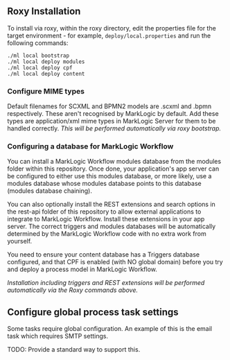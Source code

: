 ## Roxy Installation

To install via roxy, within the roxy directory, edit the properties file for the target environment - for example, ``deploy/local.properties`` and run the following commands:

    ./ml local bootstrap
    ./ml local deploy modules
    ./ml local deploy cpf
    ./ml local deploy content

### Configure MIME types

Default filenames for SCXML and BPMN2 models are .scxml and .bpmn respectively. These aren't recognised by MarkLogic
by default. Add these types are application/xml mime types in MarkLogic Server for them to be handled correctly.  *This will be performed automatically via roxy bootstrap.*

### Configuring a database for MarkLogic Workflow

You can install a MarkLogic Workflow modules database from the modules folder within this repository. Once done,
your application's app server can be configured to either use this modules database, or more likely, use a modules
database whose modules database points to this database (modules database chaining).

You can also optionally install the REST extensions and search options in the rest-api folder of this repository
to allow external applications to integrate to MarkLogic Workflow. Install these extensions in your app server. The
correct triggers and modules databases will be automatically determined by the MarkLogic Workflow code
with no extra work from yourself.

You need to ensure your content database has a Triggers database configured, and that CPF is enabled
(with NO global domain) before you try and deploy a process model in MarkLogic Workflow.

*Installation including triggers and REST extensions will be performed automatically via the Roxy commands above.*

## Configure global process task settings

Some tasks require global configuration. An example of this is the email task which requires SMTP settings.

TODO: Provide a standard way to support this.
